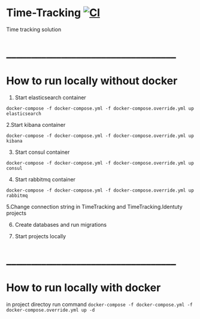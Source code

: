# Time-Tracking  [![CI](https://github.com/FairyFox5700/Time-Tracking/actions/workflows/ci.yml/badge.svg)](https://github.com/FairyFox5700/Time-Tracking/actions/workflows/ci.yml)
Time tracking solution
# __________________________________      
# How to run locally without docker
1. Start elasticsearch container
```
docker-compose -f docker-compose.yml -f docker-compose.override.yml up  elasticsearch
```
2.Start kibana container
```
docker-compose -f docker-compose.yml -f docker-compose.override.yml up  kibana
```
3. Start consul container
```
docker-compose -f docker-compose.yml -f docker-compose.override.yml up consul
```
4. Start rabbitmq container
```
docker-compose -f docker-compose.yml -f docker-compose.override.yml up rabbitmq
```
5.Change connection string in TimeTracking and TimeTracking.Identuty projects

6. Create databases and run migrations 

7. Start projects locally 
# __________________________________
# How to run locally with docker
in project directoy run command
```docker-compose -f docker-compose.yml -f docker-compose.override.yml up -d```
